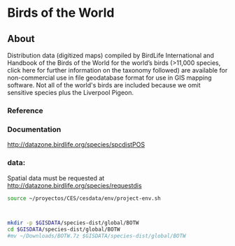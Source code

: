 # Birds of the World

## About

Distribution data (digitized maps) compiled by BirdLife International and Handbook of the Birds of the World for the world’s birds (>11,000 species, click here for further information on the taxonomy followed) are available for non-commercial use in file geodatabase format for use in GIS mapping software. Not all of the world's birds are included because we omit sensitive species plus the Liverpool Pigeon.


### Reference

>

### Documentation

http://datazone.birdlife.org/species/spcdistPOS

### data:

Spatial data must be requested at  http://datazone.birdlife.org/species/requestdis

```sh
source ~/proyectos/CES/cesdata/env/project-env.sh



mkdir -p $GISDATA/species-dist/global/BOTW
cd $GISDATA/species-dist/global/BOTW
#mv ~/Downloads/BOTW.7z $GISDATA/species-dist/global/BOTW


```
